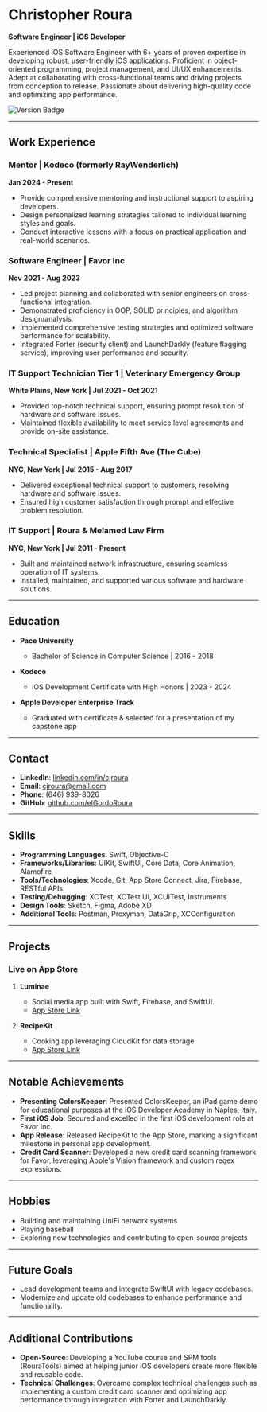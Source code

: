 # Christopher Roura

**Software Engineer | iOS Developer**

Experienced iOS Software Engineer with 6+ years of proven expertise in developing robust, user-friendly iOS applications. Proficient in object-oriented programming, project management, and UI/UX enhancements. Adept at collaborating with cross-functional teams and driving projects from conception to release. Passionate about delivering high-quality code and optimizing app performance.

![Version Badge](https://img.shields.io/badge/Version-1.0-blue)

---

## Work Experience

### Mentor | Kodeco (formerly RayWenderlich)
**Jan 2024 - Present**
- Provide comprehensive mentoring and instructional support to aspiring developers.
- Design personalized learning strategies tailored to individual learning styles and goals.
- Conduct interactive lessons with a focus on practical application and real-world scenarios.

### Software Engineer | Favor Inc
**Nov 2021 - Aug 2023**
- Led project planning and collaborated with senior engineers on cross-functional integration.
- Demonstrated proficiency in OOP, SOLID principles, and algorithm design/analysis.
- Implemented comprehensive testing strategies and optimized software performance for scalability.
- Integrated Forter (security client) and LaunchDarkly (feature flagging service), improving user performance and security.

### IT Support Technician Tier 1 | Veterinary Emergency Group  
**White Plains, New York | Jul 2021 - Oct 2021**
- Provided top-notch technical support, ensuring prompt resolution of hardware and software issues.
- Maintained flexible availability to meet service level agreements and provide on-site assistance.

### Technical Specialist | Apple Fifth Ave (The Cube)  
**NYC, New York | Jul 2015 - Aug 2017**
- Delivered exceptional technical support to customers, resolving hardware and software issues.
- Ensured high customer satisfaction through prompt and effective problem resolution.

### IT Support | Roura & Melamed Law Firm  
**NYC, New York | Jul 2011 - Present**
- Built and maintained network infrastructure, ensuring seamless operation of IT systems.
- Installed, maintained, and supported various software and hardware solutions.

---

## Education

- **Pace University**
  - Bachelor of Science in Computer Science | 2016 - 2018

- **Kodeco**
  - iOS Development Certificate with High Honors | 2023 - 2024

- **Apple Developer Enterprise Track**
  - Graduated with certificate & selected for a presentation of my capstone app

---

## Contact

- **LinkedIn**: [linkedin.com/in/cjroura](https://linkedin.com/in/cjroura)
- **Email**: cjroura@email.com
- **Phone**: (646) 939-8026
- **GitHub**: [github.com/elGordoRoura](https://github.com/elGordoRoura)

---

## Skills

- **Programming Languages**: Swift, Objective-C
- **Frameworks/Libraries**: UIKit, SwiftUI, Core Data, Core Animation, Alamofire
- **Tools/Technologies**: Xcode, Git, App Store Connect, Jira, Firebase, RESTful APIs
- **Testing/Debugging**: XCTest, XCTest UI, XCUITest, Instruments
- **Design Tools**: Sketch, Figma, Adobe XD
- **Additional Tools**: Postman, Proxyman, DataGrip, XCConfiguration

---

## Projects

### Live on App Store

1. **Luminae**
   - Social media app built with Swift, Firebase, and SwiftUI.
   - [App Store Link](https://apps.apple.com/us/app/luminae/id6458048861)

2. **RecipeKit**
   - Cooking app leveraging CloudKit for data storage.
   - [App Store Link](https://apps.apple.com/us/app/recipekit/id6472765787)

---

## Notable Achievements

- **Presenting ColorsKeeper**: Presented ColorsKeeper, an iPad game demo for educational purposes at the iOS Developer Academy in Naples, Italy.
- **First iOS Job**: Secured and excelled in the first iOS development role at Favor Inc.
- **App Release**: Released RecipeKit to the App Store, marking a significant milestone in personal app development.
- **Credit Card Scanner**: Developed a new credit card scanning framework for Favor, leveraging Apple's Vision framework and custom regex expressions.

---

## Hobbies

- Building and maintaining UniFi network systems
- Playing baseball
- Exploring new technologies and contributing to open-source projects

---

## Future Goals

- Lead development teams and integrate SwiftUI with legacy codebases.
- Modernize and update old codebases to enhance performance and functionality.

---

## Additional Contributions

- **Open-Source**: Developing a YouTube course and SPM tools (RouraTools) aimed at helping junior iOS developers create more flexible and reusable code.
- **Technical Challenges**: Overcame complex technical challenges such as implementing a custom credit card scanner and optimizing app performance through integration with Forter and LaunchDarkly.

